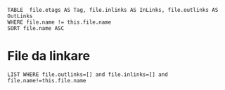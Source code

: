 ```dataview
TABLE  file.etags AS Tag, file.inlinks AS InLinks, file.outlinks AS OutLinks
WHERE file.name != this.file.name
SORT file.name ASC 
```

# File da linkare
```dataview
LIST WHERE file.outlinks=[] and file.inlinks=[] and file.name!=this.file.name
```
